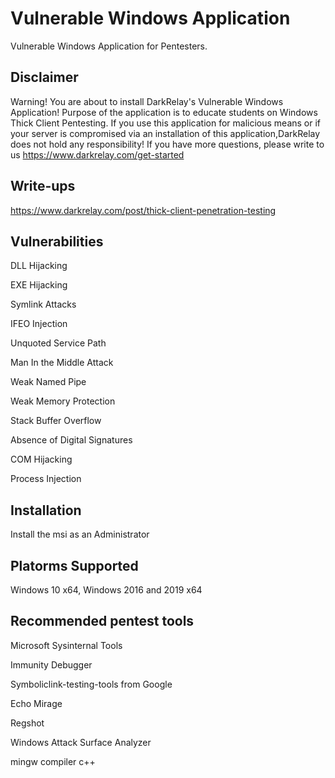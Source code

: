 # Vulnerable Windows Application
Vulnerable Windows Application for Pentesters.

## Disclaimer
Warning! You are about to install DarkRelay's Vulnerable Windows Application! Purpose of the application is to educate students on Windows Thick Client Pentesting. If you use this application for malicious means or if your server is compromised via an installation of this application,DarkRelay does not hold any responsibility! If you have more questions, please write to us https://www.darkrelay.com/get-started

## Write-ups
https://www.darkrelay.com/post/thick-client-penetration-testing

## Vulnerabilities
DLL Hijacking

EXE Hijacking

Symlink Attacks

IFEO Injection

Unquoted Service Path

Man In the Middle Attack

Weak Named Pipe

Weak Memory Protection

Stack Buffer Overflow

Absence of Digital Signatures

COM Hijacking

Process Injection

## Installation
Install the msi as an Administrator

## Platorms Supported
Windows 10 x64, Windows 2016 and 2019 x64

## Recommended pentest tools
Microsoft Sysinternal Tools

Immunity Debugger

Symboliclink-testing-tools from Google

Echo Mirage

Regshot

Windows Attack Surface Analyzer

mingw compiler c++
